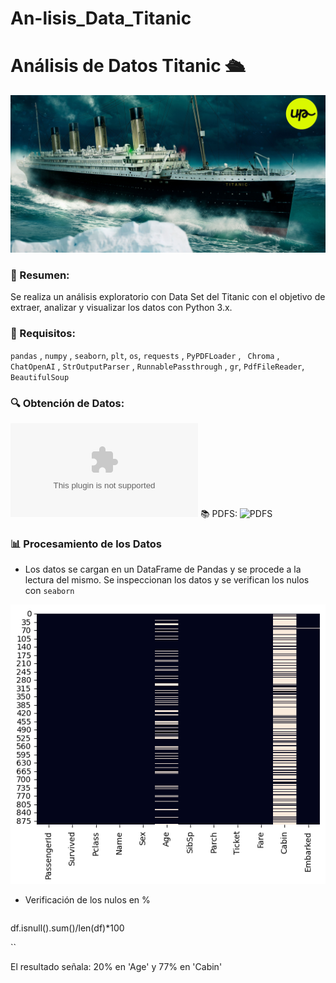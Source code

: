 # An-lisis_Data_Titanic

# Análisis de Datos Titanic 🛳️

![Imagen titanic](https://github.com/AleDV89/An-lisis_Data_Titanic/blob/main/titanic_foto1.jpg)

### 📝 Resumen:

Se realiza un análisis exploratorio con Data Set del Titanic con el objetivo de extraer, analizar y visualizar los datos con Python 3.x.

### 🧪 Requisitos: 

`pandas` , `numpy` , `seaborn`, `plt`, `os`, `requests` , `PyPDFLoader` , ` Chroma` ,
` ChatOpenAI` , `StrOutputParser` , `RunnablePassthrough` , `gr`, `PdfFileReader`, `BeautifulSoup`

### 🔍 Obtención de Datos:

![Archivo](https://github.com/AleDV89/An-lisis_Data_Titanic/blob/main/titanic.csv)
📚 PDFS:
![PDFS](https://github.com/AleDV89/An-lisis_Data_Titanic/tree/main/'PDFS)

### 📊 Procesamiento de los Datos

* Los datos se cargan en un DataFrame de Pandas y se procede a la lectura del mismo.
 Se inspeccionan los datos y se verifican los nulos con `seaborn`

![NULOS](https://github.com/AleDV89/An-lisis_Data_Titanic/blob/main/'GRAFICOS/HEATMAP.png)

* Verificación de los nulos en %

  ```python
df.isnull().sum()/len(df)*100


``

El resultado señala: 20% en 'Age' y 77% en 'Cabin'



